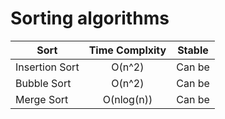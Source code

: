 # Sorting algorithms
  | Sort       | Time Complxity    |  Stable  |
  | --------   | :-----:   | :----: |
  | Insertion Sort       | O(n^2)     |  Can be   |
  | Bubble Sort      | O(n^2)     |   Can be    |
  | Merge Sort        | O(nlog(n))       |  Can be     |
